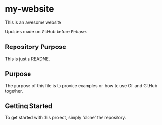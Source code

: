 # my-website

This is an awesome website

Updates made on GitHub before Rebase.
## Repository Purpose

This is just a README.

## Purpose

The purpose of this file is to provide examples 
on how to use Git and GitHub together.

## Getting Started

To get started with this project, simply 'clone' the repository.
